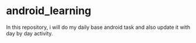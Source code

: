 # android_learning
In this repository, i will do my daily base android task and also update it with day by day activity.

